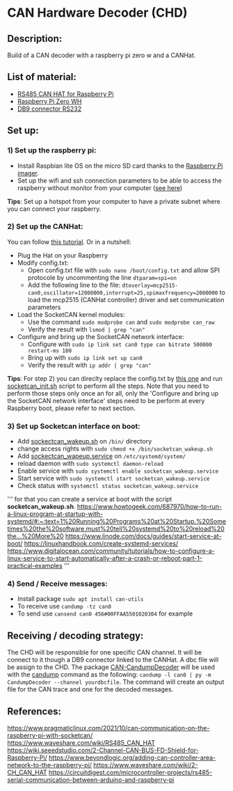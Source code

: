 # CAN Hardware Decoder (CHD)

## Description:
Build of a CAN decoder with a raspberry pi zero w and a CANHat.

## List of material:
* [RS485 CAN HAT for Raspberry Pi](https://www.amazon.com/RS485-CAN-HAT-Long-Distance-Communication/dp/B07VMB1ZKH/ref=sr_1_2?crid=2VKVGQISVE8EN&keywords=waveshare+rs485+canhat&qid=1704312361&sprefix=canhat+%2Caps%2C129&sr=8-2)
* [Raspberry Pi Zero WH](https://www.amazon.com/Raspberry-Bluetooth-Compatible-Connector-headers/dp/B0CG99MR5W/ref=sr_1_4?crid=24FPUDKHENO8M&keywords=raspberry+pi+zero+wh&qid=1704312449&sprefix=raspberry+pi+zero+wh%2Caps%2C116&sr=8-4)
* [DB9 connector RS232](https://www.amazon.com/Jienk-Serial-Solder-Connectors-Couplers/dp/B08JLFJJNT/ref=sr_1_13?crid=31WMACKUU3T3U&keywords=db9%2Bconnector&qid=1704312518&sprefix=db9%2B%2Caps%2C138&sr=8-13&th=1)
  
## Set up:

### 1) Set up the raspberry pi:
* Install Raspbian lite OS on the micro SD card thanks to the [Raspberry Pi imager](https://www.raspberrypi.com/software/).
* Set up the wifi and ssh connection parameters to be able to access the raspberry without monitor from your computer ([see here](https://www.learnrobotics.org/blog/raspberry-pi-without-a-monitor/#:~:text=Second%20Method%3A%20Raspberry%20Pi%20Without%20Monitor))

**Tips**: Set up a hotspot from your computer to have a private subnet where you can connect your raspberry.

### 2) Set up the CANHat:
You can follow [this tutorial](https://www.pragmaticlinux.com/2021/10/can-communication-on-the-raspberry-pi-with-socketcan/). Or in a nutshell:
* Plug the Hat on your Raspberry
* Modify config.txt:  
  * Open config.txt file with `sudo nano /boot/config.txt` and allow SPI protocole by uncommenting the line `dtparam=spi=on`
  * Add the following line to the file: `dtoverlay=mcp2515-can0,oscillator=12000000,interrupt=25,spimaxfrequency=2000000` to load the mcp2515 (CANHat controller) driver and set communication parameters
* Load the SocketCAN kernel modules:
  * Use the command `sudo modprobe can` and `sudo modprobe can_raw`
  * Verify the result with `lsmod | grep "can"`
* Configure and bring up the SocketCAN network interface:
  * Configure with `sudo ip link set can0 type can bitrate 500000 restart-ms 100`
  * Bring up with `sudo ip link set up can0`
  * Verify the result with `ip addr | grep "can"`

**Tips**: For step 2) you can direclty replace the config.txt by [this one](config.txt) and run [socketcan_init.sh](socketcan_init.sh) script to perform all the steps. Note that you need to perform those steps only once an for all, only the 'Configure and bring up the SocketCAN network interface' steps need to be perform at every Raspberry boot, please refer to next section.

### 3) Set up Socketcan interface on boot:
* Add [sockectcan_wakeup.sh](sockectcan_wakeup.sh) on `/bin/` directory
* change access rights with `sudo chmod +x /bin/socketcan_wakeup.sh`
* Add [sockectcan_wapeup.service](sockectcan_wapeup.service) on `/etc/systemd/system/`
* reload daemon with `sudo systemctl daemon-reload`
* Enable service with `sudo systemctl enable socketcan_wakeup.service`
* Start service with `sudo systemctl start socketcan_wakeup.service`
* Check status with `systemctl status socketcan_wakeup.service`
  
'''
for that you can create a service at boot with the script **socketcan_wakeup.sh**.
https://www.howtogeek.com/687970/how-to-run-a-linux-program-at-startup-with-systemd/#:~:text=1%20Running%20Programs%20at%20Startup.%20Sometimes%20the%20software,must%20tell%20systemd%20to%20reload%20the...%20More%20
https://www.linode.com/docs/guides/start-service-at-boot/
https://linuxhandbook.com/create-systemd-services/
https://www.digitalocean.com/community/tutorials/how-to-configure-a-linux-service-to-start-automatically-after-a-crash-or-reboot-part-1-practical-examples
'''

### 4) Send / Receive messages:
* Install package `sudo apt install can-utils`
* To receive use `candump -tz can0`
* To send use `cansend can0 456#00FFAA5501020304` for example

## Receiving / decoding strategy:
The CHD will be responsible for one specific CAN channel. It will be connect to it though a DB9 connector linked to the CANHat. A dbc file will be assign to the CHD. The package [CAN-CandumpDecoder](https://github.com/Pierre-Cng/CAN-CandumpDecoder.git) will be used with the [candump](https://manpages.debian.org/testing/can-utils/candump.1.en.html) command as the following: `candump -l can0 | py -m CandumpDecoder --channel yourdbcfile`. The command will create an output file for the CAN trace and one for the decoded messages.

## References:
<https://www.pragmaticlinux.com/2021/10/can-communication-on-the-raspberry-pi-with-socketcan/>
<https://www.waveshare.com/wiki/RS485_CAN_HAT>
<https://wiki.seeedstudio.com/2-Channel-CAN-BUS-FD-Shield-for-Raspberry-Pi/>
<https://www.beyondlogic.org/adding-can-controller-area-network-to-the-raspberry-pi/>
<https://www.waveshare.com/wiki/2-CH_CAN_HAT>
<https://circuitdigest.com/microcontroller-projects/rs485-serial-communication-between-arduino-and-raspberry-pi>
